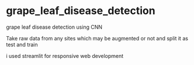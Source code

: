 # grape_leaf_disease_detection
grape leaf disease detection using CNN 


Take raw data from any sites which may be augmented or not and split it as test and train

i used streamlit for responsive web development
